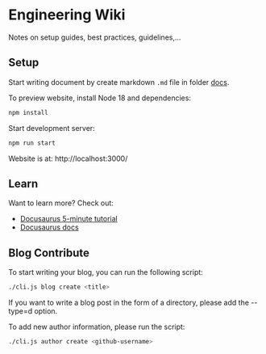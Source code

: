 # Engineering Wiki
Notes on setup guides, best practices, guidelines,...

## Setup

Start writing document by create markdown `.md` file in folder [docs](./docs/).

To preview website, install Node 18 and dependencies:

```bash
npm install
```

Start development server:

```bash
npm run start
```

Website is at: http://localhost:3000/

## Learn

Want to learn more? Check out:

- [Docusaurus 5-minute tutorial](https://tutorial.docusaurus.io/)
- [Docusaurus docs](https://docusaurus.io/docs)

## Blog Contribute

To start writing your blog, you can run the following script:
```bash
./cli.js blog create <title>
```
If you want to write a blog post in the form of a directory, please add the --type=d option.


To add new author information, please run the script:
```bash
./cli.js author create <github-username>
```